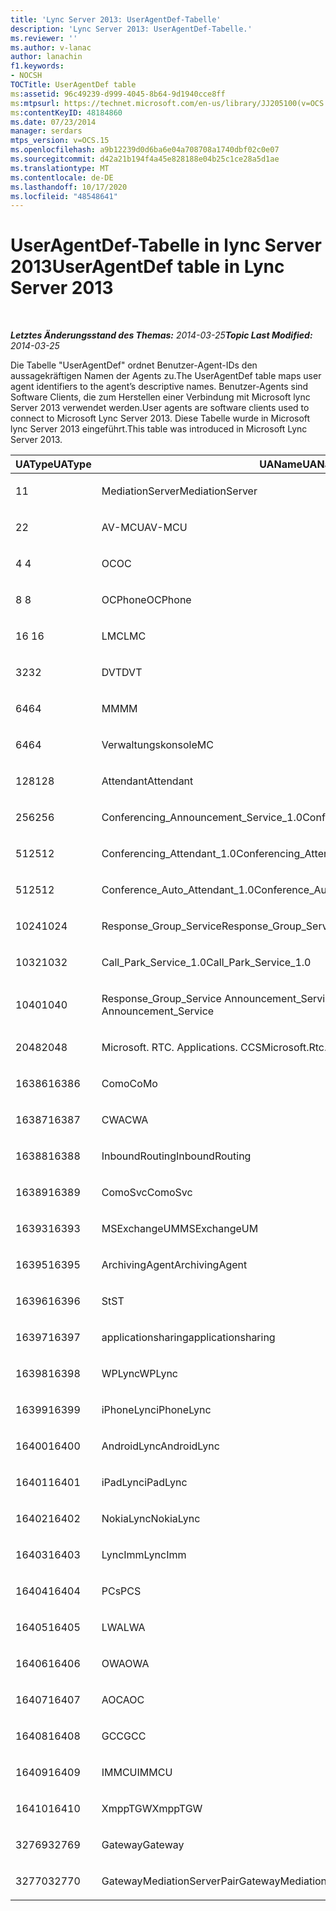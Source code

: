 ```yaml
---
title: 'Lync Server 2013: UserAgentDef-Tabelle'
description: 'Lync Server 2013: UserAgentDef-Tabelle.'
ms.reviewer: ''
ms.author: v-lanac
author: lanachin
f1.keywords:
- NOCSH
TOCTitle: UserAgentDef table
ms:assetid: 96c49239-d999-4045-8b64-9d1940cce8ff
ms:mtpsurl: https://technet.microsoft.com/en-us/library/JJ205100(v=OCS.15)
ms:contentKeyID: 48184860
ms.date: 07/23/2014
manager: serdars
mtps_version: v=OCS.15
ms.openlocfilehash: a9b12239d0d6ba6e04a708708a1740dbf02c0e07
ms.sourcegitcommit: d42a21b194f4a45e828188e04b25c1ce28a5d1ae
ms.translationtype: MT
ms.contentlocale: de-DE
ms.lasthandoff: 10/17/2020
ms.locfileid: "48548641"
---
```

# <a name="useragentdef-table-in-lync-server-2013"></a><span data-ttu-id="68ec7-103">UserAgentDef-Tabelle in lync Server 2013</span><span class="sxs-lookup"><span data-stu-id="68ec7-103">UserAgentDef table in Lync Server 2013</span></span>

<div data-xmlns="http://www.w3.org/1999/xhtml">

<div class="topic" data-xmlns="http://www.w3.org/1999/xhtml" data-msxsl="urn:schemas-microsoft-com:xslt" data-cs="https://msdn.microsoft.com/">

<div data-asp="https://msdn2.microsoft.com/asp">



</div>

<div id="mainSection">

<div id="mainBody">

<span> </span>

<span data-ttu-id="68ec7-104">_**Letztes Änderungsstand des Themas:** 2014-03-25_</span><span class="sxs-lookup"><span data-stu-id="68ec7-104">_**Topic Last Modified:** 2014-03-25_</span></span>

<span data-ttu-id="68ec7-105">Die Tabelle "UserAgentDef" ordnet Benutzer-Agent-IDs den aussagekräftigen Namen der Agents zu.</span><span class="sxs-lookup"><span data-stu-id="68ec7-105">The UserAgentDef table maps user agent identifiers to the agent’s descriptive names.</span></span> <span data-ttu-id="68ec7-106">Benutzer-Agents sind Software Clients, die zum Herstellen einer Verbindung mit Microsoft lync Server 2013 verwendet werden.</span><span class="sxs-lookup"><span data-stu-id="68ec7-106">User agents are software clients used to connect to Microsoft Lync Server 2013.</span></span> <span data-ttu-id="68ec7-107">Diese Tabelle wurde in Microsoft lync Server 2013 eingeführt.</span><span class="sxs-lookup"><span data-stu-id="68ec7-107">This table was introduced in Microsoft Lync Server 2013.</span></span>


<table>
<colgroup>
<col style="width: 33%" />
<col style="width: 33%" />
<col style="width: 33%" />
</colgroup>
<thead>
<tr class="header">
<th><span data-ttu-id="68ec7-108">UAType</span><span class="sxs-lookup"><span data-stu-id="68ec7-108">UAType</span></span></th>
<th><span data-ttu-id="68ec7-109">UAName</span><span class="sxs-lookup"><span data-stu-id="68ec7-109">UAName</span></span></th>
<th><span data-ttu-id="68ec7-110">UACategory</span><span class="sxs-lookup"><span data-stu-id="68ec7-110">UACategory</span></span></th>
</tr>
</thead>
<tbody>
<tr class="odd">
<td><p><span data-ttu-id="68ec7-111">1</span><span class="sxs-lookup"><span data-stu-id="68ec7-111">1</span></span></p></td>
<td><p><span data-ttu-id="68ec7-112">MediationServer</span><span class="sxs-lookup"><span data-stu-id="68ec7-112">MediationServer</span></span></p></td>
<td><p><span data-ttu-id="68ec7-113">MediationServer</span><span class="sxs-lookup"><span data-stu-id="68ec7-113">MediationServer</span></span></p></td>
</tr>
<tr class="even">
<td><p><span data-ttu-id="68ec7-114">2</span><span class="sxs-lookup"><span data-stu-id="68ec7-114">2</span></span></p></td>
<td><p><span data-ttu-id="68ec7-115">AV-MCU</span><span class="sxs-lookup"><span data-stu-id="68ec7-115">AV-MCU</span></span></p></td>
<td><p><span data-ttu-id="68ec7-116">AV-MCU</span><span class="sxs-lookup"><span data-stu-id="68ec7-116">AV-MCU</span></span></p></td>
</tr>
<tr class="odd">
<td><p><span data-ttu-id="68ec7-117">4 </span><span class="sxs-lookup"><span data-stu-id="68ec7-117">4</span></span></p></td>
<td><p><span data-ttu-id="68ec7-118">OC</span><span class="sxs-lookup"><span data-stu-id="68ec7-118">OC</span></span></p></td>
<td><p><span data-ttu-id="68ec7-119">OC</span><span class="sxs-lookup"><span data-stu-id="68ec7-119">OC</span></span></p></td>
</tr>
<tr class="even">
<td><p><span data-ttu-id="68ec7-120">8 </span><span class="sxs-lookup"><span data-stu-id="68ec7-120">8</span></span></p></td>
<td><p><span data-ttu-id="68ec7-121">OCPhone</span><span class="sxs-lookup"><span data-stu-id="68ec7-121">OCPhone</span></span></p></td>
<td><p><span data-ttu-id="68ec7-122">OCPhone</span><span class="sxs-lookup"><span data-stu-id="68ec7-122">OCPhone</span></span></p></td>
</tr>
<tr class="odd">
<td><p><span data-ttu-id="68ec7-123">16 </span><span class="sxs-lookup"><span data-stu-id="68ec7-123">16</span></span></p></td>
<td><p><span data-ttu-id="68ec7-124">LMC</span><span class="sxs-lookup"><span data-stu-id="68ec7-124">LMC</span></span></p></td>
<td><p><span data-ttu-id="68ec7-125">LMC</span><span class="sxs-lookup"><span data-stu-id="68ec7-125">LMC</span></span></p></td>
</tr>
<tr class="even">
<td><p><span data-ttu-id="68ec7-126">32</span><span class="sxs-lookup"><span data-stu-id="68ec7-126">32</span></span></p></td>
<td><p><span data-ttu-id="68ec7-127">DVT</span><span class="sxs-lookup"><span data-stu-id="68ec7-127">DVT</span></span></p></td>
<td><p><span data-ttu-id="68ec7-128">DVT</span><span class="sxs-lookup"><span data-stu-id="68ec7-128">DVT</span></span></p></td>
</tr>
<tr class="odd">
<td><p><span data-ttu-id="68ec7-129">64</span><span class="sxs-lookup"><span data-stu-id="68ec7-129">64</span></span></p></td>
<td><p><span data-ttu-id="68ec7-130">MM</span><span class="sxs-lookup"><span data-stu-id="68ec7-130">MM</span></span></p></td>
<td><p><span data-ttu-id="68ec7-131">MM</span><span class="sxs-lookup"><span data-stu-id="68ec7-131">MM</span></span></p></td>
</tr>
<tr class="even">
<td><p><span data-ttu-id="68ec7-132">64</span><span class="sxs-lookup"><span data-stu-id="68ec7-132">64</span></span></p></td>
<td><p><span data-ttu-id="68ec7-133">Verwaltungskonsole</span><span class="sxs-lookup"><span data-stu-id="68ec7-133">MC</span></span></p></td>
<td><p><span data-ttu-id="68ec7-134">MM</span><span class="sxs-lookup"><span data-stu-id="68ec7-134">MM</span></span></p></td>
</tr>
<tr class="odd">
<td><p><span data-ttu-id="68ec7-135">128</span><span class="sxs-lookup"><span data-stu-id="68ec7-135">128</span></span></p></td>
<td><p><span data-ttu-id="68ec7-136">Attendant</span><span class="sxs-lookup"><span data-stu-id="68ec7-136">Attendant</span></span></p></td>
<td><p><span data-ttu-id="68ec7-137">Attendant</span><span class="sxs-lookup"><span data-stu-id="68ec7-137">Attendant</span></span></p></td>
</tr>
<tr class="even">
<td><p><span data-ttu-id="68ec7-138">256</span><span class="sxs-lookup"><span data-stu-id="68ec7-138">256</span></span></p></td>
<td><p><span data-ttu-id="68ec7-139">Conferencing_Announcement_Service_1.0</span><span class="sxs-lookup"><span data-stu-id="68ec7-139">Conferencing_Announcement_Service_1.0</span></span></p></td>
<td><p><span data-ttu-id="68ec7-140">CAS</span><span class="sxs-lookup"><span data-stu-id="68ec7-140">CAS</span></span></p></td>
</tr>
<tr class="odd">
<td><p><span data-ttu-id="68ec7-141">512</span><span class="sxs-lookup"><span data-stu-id="68ec7-141">512</span></span></p></td>
<td><p><span data-ttu-id="68ec7-142">Conferencing_Attendant_1.0</span><span class="sxs-lookup"><span data-stu-id="68ec7-142">Conferencing_Attendant_1.0</span></span></p></td>
<td><p><span data-ttu-id="68ec7-143">CAA</span><span class="sxs-lookup"><span data-stu-id="68ec7-143">CAA</span></span></p></td>
</tr>
<tr class="even">
<td><p><span data-ttu-id="68ec7-144">512</span><span class="sxs-lookup"><span data-stu-id="68ec7-144">512</span></span></p></td>
<td><p><span data-ttu-id="68ec7-145">Conference_Auto_Attendant_1.0</span><span class="sxs-lookup"><span data-stu-id="68ec7-145">Conference_Auto_Attendant_1.0</span></span></p></td>
<td><p><span data-ttu-id="68ec7-146">CAA</span><span class="sxs-lookup"><span data-stu-id="68ec7-146">CAA</span></span></p></td>
</tr>
<tr class="odd">
<td><p><span data-ttu-id="68ec7-147">1024</span><span class="sxs-lookup"><span data-stu-id="68ec7-147">1024</span></span></p></td>
<td><p><span data-ttu-id="68ec7-148">Response_Group_Service</span><span class="sxs-lookup"><span data-stu-id="68ec7-148">Response_Group_Service</span></span></p></td>
<td><p><span data-ttu-id="68ec7-149">RGS</span><span class="sxs-lookup"><span data-stu-id="68ec7-149">RGS</span></span></p></td>
</tr>
<tr class="even">
<td><p><span data-ttu-id="68ec7-150">1032</span><span class="sxs-lookup"><span data-stu-id="68ec7-150">1032</span></span></p></td>
<td><p><span data-ttu-id="68ec7-151">Call_Park_Service_1.0</span><span class="sxs-lookup"><span data-stu-id="68ec7-151">Call_Park_Service_1.0</span></span></p></td>
<td><p><span data-ttu-id="68ec7-152">CPS</span><span class="sxs-lookup"><span data-stu-id="68ec7-152">CPS</span></span></p></td>
</tr>
<tr class="odd">
<td><p><span data-ttu-id="68ec7-153">1040</span><span class="sxs-lookup"><span data-stu-id="68ec7-153">1040</span></span></p></td>
<td><p><span data-ttu-id="68ec7-154">Response_Group_Service Announcement_Service</span><span class="sxs-lookup"><span data-stu-id="68ec7-154">Response_Group_Service Announcement_Service</span></span></p></td>
<td><p><span data-ttu-id="68ec7-155">AS</span><span class="sxs-lookup"><span data-stu-id="68ec7-155">AS</span></span></p></td>
</tr>
<tr class="even">
<td><p><span data-ttu-id="68ec7-156">2048</span><span class="sxs-lookup"><span data-stu-id="68ec7-156">2048</span></span></p></td>
<td><p><span data-ttu-id="68ec7-157">Microsoft. RTC. Applications. CCS</span><span class="sxs-lookup"><span data-stu-id="68ec7-157">Microsoft.Rtc.Applications.Ccs</span></span></p></td>
<td><p><span data-ttu-id="68ec7-158">CCS</span><span class="sxs-lookup"><span data-stu-id="68ec7-158">CCS</span></span></p></td>
</tr>
<tr class="odd">
<td><p><span data-ttu-id="68ec7-159">16386</span><span class="sxs-lookup"><span data-stu-id="68ec7-159">16386</span></span></p></td>
<td><p><span data-ttu-id="68ec7-160">Como</span><span class="sxs-lookup"><span data-stu-id="68ec7-160">CoMo</span></span></p></td>
<td><p><span data-ttu-id="68ec7-161">Como</span><span class="sxs-lookup"><span data-stu-id="68ec7-161">CoMo</span></span></p></td>
</tr>
<tr class="even">
<td><p><span data-ttu-id="68ec7-162">16387</span><span class="sxs-lookup"><span data-stu-id="68ec7-162">16387</span></span></p></td>
<td><p><span data-ttu-id="68ec7-163">CWA</span><span class="sxs-lookup"><span data-stu-id="68ec7-163">CWA</span></span></p></td>
<td><p><span data-ttu-id="68ec7-164">CWA</span><span class="sxs-lookup"><span data-stu-id="68ec7-164">CWA</span></span></p></td>
</tr>
<tr class="odd">
<td><p><span data-ttu-id="68ec7-165">16388</span><span class="sxs-lookup"><span data-stu-id="68ec7-165">16388</span></span></p></td>
<td><p><span data-ttu-id="68ec7-166">InboundRouting</span><span class="sxs-lookup"><span data-stu-id="68ec7-166">InboundRouting</span></span></p></td>
<td><p><span data-ttu-id="68ec7-167">InboundRouting</span><span class="sxs-lookup"><span data-stu-id="68ec7-167">InboundRouting</span></span></p></td>
</tr>
<tr class="even">
<td><p><span data-ttu-id="68ec7-168">16389</span><span class="sxs-lookup"><span data-stu-id="68ec7-168">16389</span></span></p></td>
<td><p><span data-ttu-id="68ec7-169">ComoSvc</span><span class="sxs-lookup"><span data-stu-id="68ec7-169">ComoSvc</span></span></p></td>
<td><p><span data-ttu-id="68ec7-170">ComoSvc</span><span class="sxs-lookup"><span data-stu-id="68ec7-170">ComoSvc</span></span></p></td>
</tr>
<tr class="odd">
<td><p><span data-ttu-id="68ec7-171">16393</span><span class="sxs-lookup"><span data-stu-id="68ec7-171">16393</span></span></p></td>
<td><p><span data-ttu-id="68ec7-172">MSExchangeUM</span><span class="sxs-lookup"><span data-stu-id="68ec7-172">MSExchangeUM</span></span></p></td>
<td><p><span data-ttu-id="68ec7-173">ExUM</span><span class="sxs-lookup"><span data-stu-id="68ec7-173">ExUM</span></span></p></td>
</tr>
<tr class="even">
<td><p><span data-ttu-id="68ec7-174">16395</span><span class="sxs-lookup"><span data-stu-id="68ec7-174">16395</span></span></p></td>
<td><p><span data-ttu-id="68ec7-175">ArchivingAgent</span><span class="sxs-lookup"><span data-stu-id="68ec7-175">ArchivingAgent</span></span></p></td>
<td><p><span data-ttu-id="68ec7-176">ARCHAGENT</span><span class="sxs-lookup"><span data-stu-id="68ec7-176">ARCHAGENT</span></span></p></td>
</tr>
<tr class="odd">
<td><p><span data-ttu-id="68ec7-177">16396</span><span class="sxs-lookup"><span data-stu-id="68ec7-177">16396</span></span></p></td>
<td><p><span data-ttu-id="68ec7-178">St</span><span class="sxs-lookup"><span data-stu-id="68ec7-178">ST</span></span></p></td>
<td><p><span data-ttu-id="68ec7-179">St</span><span class="sxs-lookup"><span data-stu-id="68ec7-179">ST</span></span></p></td>
</tr>
<tr class="even">
<td><p><span data-ttu-id="68ec7-180">16397</span><span class="sxs-lookup"><span data-stu-id="68ec7-180">16397</span></span></p></td>
<td><p><span data-ttu-id="68ec7-181">applicationsharing</span><span class="sxs-lookup"><span data-stu-id="68ec7-181">applicationsharing</span></span></p></td>
<td><p><span data-ttu-id="68ec7-182">ASMCU</span><span class="sxs-lookup"><span data-stu-id="68ec7-182">ASMCU</span></span></p></td>
</tr>
<tr class="odd">
<td><p><span data-ttu-id="68ec7-183">16398</span><span class="sxs-lookup"><span data-stu-id="68ec7-183">16398</span></span></p></td>
<td><p><span data-ttu-id="68ec7-184">WPLync</span><span class="sxs-lookup"><span data-stu-id="68ec7-184">WPLync</span></span></p></td>
<td><p><span data-ttu-id="68ec7-185">WPLync</span><span class="sxs-lookup"><span data-stu-id="68ec7-185">WPLync</span></span></p></td>
</tr>
<tr class="even">
<td><p><span data-ttu-id="68ec7-186">16399</span><span class="sxs-lookup"><span data-stu-id="68ec7-186">16399</span></span></p></td>
<td><p><span data-ttu-id="68ec7-187">iPhoneLync</span><span class="sxs-lookup"><span data-stu-id="68ec7-187">iPhoneLync</span></span></p></td>
<td><p><span data-ttu-id="68ec7-188">iPhoneLync</span><span class="sxs-lookup"><span data-stu-id="68ec7-188">iPhoneLync</span></span></p></td>
</tr>
<tr class="odd">
<td><p><span data-ttu-id="68ec7-189">16400</span><span class="sxs-lookup"><span data-stu-id="68ec7-189">16400</span></span></p></td>
<td><p><span data-ttu-id="68ec7-190">AndroidLync</span><span class="sxs-lookup"><span data-stu-id="68ec7-190">AndroidLync</span></span></p></td>
<td><p><span data-ttu-id="68ec7-191">AndroidLync</span><span class="sxs-lookup"><span data-stu-id="68ec7-191">AndroidLync</span></span></p></td>
</tr>
<tr class="even">
<td><p><span data-ttu-id="68ec7-192">16401</span><span class="sxs-lookup"><span data-stu-id="68ec7-192">16401</span></span></p></td>
<td><p><span data-ttu-id="68ec7-193">iPadLync</span><span class="sxs-lookup"><span data-stu-id="68ec7-193">iPadLync</span></span></p></td>
<td><p><span data-ttu-id="68ec7-194">iPadLync</span><span class="sxs-lookup"><span data-stu-id="68ec7-194">iPadLync</span></span></p></td>
</tr>
<tr class="odd">
<td><p><span data-ttu-id="68ec7-195">16402</span><span class="sxs-lookup"><span data-stu-id="68ec7-195">16402</span></span></p></td>
<td><p><span data-ttu-id="68ec7-196">NokiaLync</span><span class="sxs-lookup"><span data-stu-id="68ec7-196">NokiaLync</span></span></p></td>
<td><p><span data-ttu-id="68ec7-197">NokiaLync</span><span class="sxs-lookup"><span data-stu-id="68ec7-197">NokiaLync</span></span></p></td>
</tr>
<tr class="even">
<td><p><span data-ttu-id="68ec7-198">16403</span><span class="sxs-lookup"><span data-stu-id="68ec7-198">16403</span></span></p></td>
<td><p><span data-ttu-id="68ec7-199">LyncImm</span><span class="sxs-lookup"><span data-stu-id="68ec7-199">LyncImm</span></span></p></td>
<td><p><span data-ttu-id="68ec7-200">LyncImm</span><span class="sxs-lookup"><span data-stu-id="68ec7-200">LyncImm</span></span></p></td>
</tr>
<tr class="odd">
<td><p><span data-ttu-id="68ec7-201">16404</span><span class="sxs-lookup"><span data-stu-id="68ec7-201">16404</span></span></p></td>
<td><p><span data-ttu-id="68ec7-202">PCs</span><span class="sxs-lookup"><span data-stu-id="68ec7-202">PCS</span></span></p></td>
<td><p><span data-ttu-id="68ec7-203">PCs</span><span class="sxs-lookup"><span data-stu-id="68ec7-203">PCS</span></span></p></td>
</tr>
<tr class="even">
<td><p><span data-ttu-id="68ec7-204">16405</span><span class="sxs-lookup"><span data-stu-id="68ec7-204">16405</span></span></p></td>
<td><p><span data-ttu-id="68ec7-205">LWA</span><span class="sxs-lookup"><span data-stu-id="68ec7-205">LWA</span></span></p></td>
<td><p><span data-ttu-id="68ec7-206">LWA</span><span class="sxs-lookup"><span data-stu-id="68ec7-206">LWA</span></span></p></td>
</tr>
<tr class="odd">
<td><p><span data-ttu-id="68ec7-207">16406</span><span class="sxs-lookup"><span data-stu-id="68ec7-207">16406</span></span></p></td>
<td><p><span data-ttu-id="68ec7-208">OWA</span><span class="sxs-lookup"><span data-stu-id="68ec7-208">OWA</span></span></p></td>
<td><p><span data-ttu-id="68ec7-209">OWA</span><span class="sxs-lookup"><span data-stu-id="68ec7-209">OWA</span></span></p></td>
</tr>
<tr class="even">
<td><p><span data-ttu-id="68ec7-210">16407</span><span class="sxs-lookup"><span data-stu-id="68ec7-210">16407</span></span></p></td>
<td><p><span data-ttu-id="68ec7-211">AOC</span><span class="sxs-lookup"><span data-stu-id="68ec7-211">AOC</span></span></p></td>
<td><p><span data-ttu-id="68ec7-212">AOC</span><span class="sxs-lookup"><span data-stu-id="68ec7-212">AOC</span></span></p></td>
</tr>
<tr class="odd">
<td><p><span data-ttu-id="68ec7-213">16408</span><span class="sxs-lookup"><span data-stu-id="68ec7-213">16408</span></span></p></td>
<td><p><span data-ttu-id="68ec7-214">GCC</span><span class="sxs-lookup"><span data-stu-id="68ec7-214">GCC</span></span></p></td>
<td><p><span data-ttu-id="68ec7-215">GCC</span><span class="sxs-lookup"><span data-stu-id="68ec7-215">GCC</span></span></p></td>
</tr>
<tr class="even">
<td><p><span data-ttu-id="68ec7-216">16409</span><span class="sxs-lookup"><span data-stu-id="68ec7-216">16409</span></span></p></td>
<td><p><span data-ttu-id="68ec7-217">IMMCU</span><span class="sxs-lookup"><span data-stu-id="68ec7-217">IMMCU</span></span></p></td>
<td><p><span data-ttu-id="68ec7-218">IMMCU</span><span class="sxs-lookup"><span data-stu-id="68ec7-218">IMMCU</span></span></p></td>
</tr>
<tr class="odd">
<td><p><span data-ttu-id="68ec7-219">16410</span><span class="sxs-lookup"><span data-stu-id="68ec7-219">16410</span></span></p></td>
<td><p><span data-ttu-id="68ec7-220">XmppTGW</span><span class="sxs-lookup"><span data-stu-id="68ec7-220">XmppTGW</span></span></p></td>
<td><p><span data-ttu-id="68ec7-221">XmppGateway</span><span class="sxs-lookup"><span data-stu-id="68ec7-221">XmppGateway</span></span></p></td>
</tr>
<tr class="even">
<td><p><span data-ttu-id="68ec7-222">32769</span><span class="sxs-lookup"><span data-stu-id="68ec7-222">32769</span></span></p></td>
<td><p><span data-ttu-id="68ec7-223">Gateway</span><span class="sxs-lookup"><span data-stu-id="68ec7-223">Gateway</span></span></p></td>
<td><p><span data-ttu-id="68ec7-224">Gateway</span><span class="sxs-lookup"><span data-stu-id="68ec7-224">Gateway</span></span></p></td>
</tr>
<tr class="odd">
<td><p><span data-ttu-id="68ec7-225">32770</span><span class="sxs-lookup"><span data-stu-id="68ec7-225">32770</span></span></p></td>
<td><p><span data-ttu-id="68ec7-226">GatewayMediationServerPair</span><span class="sxs-lookup"><span data-stu-id="68ec7-226">GatewayMediationServerPair</span></span></p></td>
<td><p><span data-ttu-id="68ec7-227">GatewayMediationServerPair</span><span class="sxs-lookup"><span data-stu-id="68ec7-227">GatewayMediationServerPair</span></span></p></td>
</tr>
</tbody>
</table>


</div>

<span> </span>

</div>

</div>

</div>

